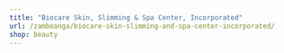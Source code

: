 ```yaml
---
title: "Biocare Skin, Slimming & Spa Center, Incorporated"
url: /zamboanga/biocare-skin-slimming-and-spa-center-incorporated/
shop: beauty
---
```

